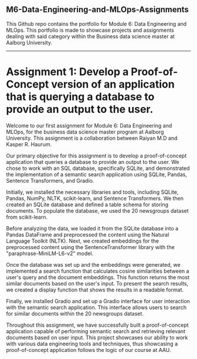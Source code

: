 ## M6-Data-Engineering-and-MLOps-Assignments

This Github repo contains the portfolio for Module 6: Data Engineering and MLOps. This portfolio is made to showcase projects and assignments dealing with said category within the Business data science master at Aalborg University.

_________________________________________________________________________________________________________________________________________________________________________

# Assignment 1: Develop a Proof-of-Concept version of an application that is querying a database to provide an output to the user.

Welcome to our first assignment for Module 6: Data Engineering and MLOps, for the business data science master program at Aalborg University. This assignment is a collaboration between Raiyan M.D and Kasper R. Haurum.

Our primary objective for this assignment is to develop a proof-of-concept application that queries a database to provide an output to the user. We chose to work with an SQL database, specifically SQLite, and demonstrated the implementation of a semantic search application using SQLite, Pandas, Sentence Transformers, and Gradio.

Initially, we installed the necessary libraries and tools, including SQLite, Pandas, NumPy, NLTK, scikit-learn, and Sentence Transformers. We then created an SQLite database and defined a table schema for storing documents. To populate the database, we used the 20 newsgroups dataset from scikit-learn.

Before analyzing the data, we loaded it from the SQLite database into a Pandas DataFrame and preprocessed the content using the Natural Language Toolkit (NLTK). Next, we created embeddings for the preprocessed content using the SentenceTransformer library with the "paraphrase-MiniLM-L6-v2" model.

Once the database was set up and the embeddings were generated, we implemented a search function that calculates cosine similarities between a user's query and the document embeddings. This function returns the most similar documents based on the user's input. To present the search results, we created a display function that shows the results in a readable format.

Finally, we installed Gradio and set up a Gradio interface for user interaction with the semantic search application. This interface allows users to search for similar documents within the 20 newsgroups dataset.

Throughout this assignment, we have successfully built a proof-of-concept application capable of performing semantic search and retrieving relevant documents based on user input. This project showcases our ability to work with various data engineering tools and techniques, thus showcasing a proof-of-concept application follows the logic of our course at AAU.
